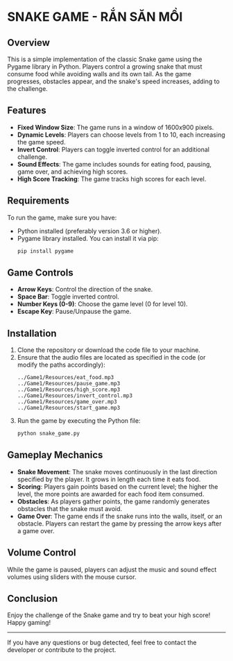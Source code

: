 # SNAKE GAME - RẮN SĂN MỒI

## Overview
This is a simple implementation of the classic Snake game using the Pygame library in Python. Players control a growing snake that must consume food while avoiding walls and its own tail. As the game progresses, obstacles appear, and the snake's speed increases, adding to the challenge.

## Features
- **Fixed Window Size**: The game runs in a window of 1600x900 pixels.
- **Dynamic Levels**: Players can choose levels from 1 to 10, each increasing the game speed.
- **Invert Control**: Players can toggle inverted control for an additional challenge.
- **Sound Effects**: The game includes sounds for eating food, pausing, game over, and achieving high scores.
- **High Score Tracking**: The game tracks high scores for each level.

## Requirements
To run the game, make sure you have:
- Python installed (preferably version 3.6 or higher).
- Pygame library installed. You can install it via pip:
  ```bash
  pip install pygame
  ```

## Game Controls
- **Arrow Keys**: Control the direction of the snake.
- **Space Bar**: Toggle inverted control.
- **Number Keys (0-9)**: Choose the game level (0 for level 10).
- **Escape Key**: Pause/Unpause the game.

## Installation
1. Clone the repository or download the code file to your machine.
2. Ensure that the audio files are located as specified in the code (or modify the paths accordingly):
   ```
   ../Game1/Resources/eat_food.mp3
   ../Game1/Resources/pause_game.mp3
   ../Game1/Resources/high_score.mp3
   ../Game1/Resources/invert_control.mp3
   ../Game1/Resources/game_over.mp3
   ../Game1/Resources/start_game.mp3
   ```
3. Run the game by executing the Python file:
   ```bash
   python snake_game.py
   ```

## Gameplay Mechanics
- **Snake Movement**: The snake moves continuously in the last direction specified by the player. It grows in length each time it eats food.
- **Scoring**: Players gain points based on the current level; the higher the level, the more points are awarded for each food item consumed.
- **Obstacles**: As players gather points, the game randomly generates obstacles that the snake must avoid.
- **Game Over**: The game ends if the snake runs into the walls, itself, or an obstacle. Players can restart the game by pressing the arrow keys after a game over.

## Volume Control
While the game is paused, players can adjust the music and sound effect volumes using sliders with the mouse cursor.

## Conclusion
Enjoy the challenge of the Snake game and try to beat your high score! Happy gaming!

---

If you have any questions or bug detected, feel free to contact the developer or contribute to the project.
